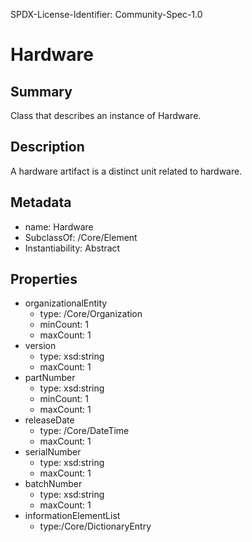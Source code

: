 SPDX-License-Identifier: Community-Spec-1.0

# Hardware

## Summary

Class that describes an instance of Hardware.

## Description

A hardware artifact is a distinct unit related to hardware.

## Metadata

- name: Hardware
- SubclassOf: /Core/Element
- Instantiability: Abstract

## Properties

- organizationalEntity
  - type: /Core/Organization
  - minCount: 1
  - maxCount: 1
- version
  - type: xsd:string
  - maxCount: 1
- partNumber
  - type: xsd:string
  - minCount: 1
  - maxCount: 1
- releaseDate
  - type: /Core/DateTime
  - maxCount: 1
- serialNumber
  - type: xsd:string
  - maxCount: 1
- batchNumber 
  - type: xsd:string
  - maxCount: 1
- informationElementList 
  - type:/Core/DictionaryEntry
